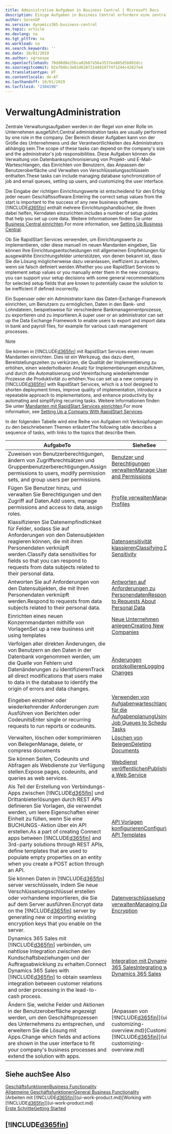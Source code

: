 ```yaml
---
title: Administrative Aufgaben in Business Central | Microsoft Docs
description: Einige Aufgaben in Business Central erfordern eine zentrale Administration und Einrichtung. Erfahren, welche das sind und was zu tun ist.
author: SorenGP
ms.service: dynamics365-business-central
ms.topic: article
ms.devlang: na
ms.tgt_pltfrm: na
ms.workload: na
ms.search.keywords: ''
ms.date: 10/01/2019
ms.author: sgroespe
ms.openlocfilehash: 70dd0d0e25bca02b87a56a3537ee885d5b802dcc
ms.sourcegitcommit: 02e704bc3e01d62072144919774f1244c42827e4
ms.translationtype: HT
ms.contentlocale: de-AT
ms.lasthandoff: 10/01/2019
ms.locfileid: "2304198"
---
```

# <a name="administration"></a><span data-ttu-id="211db-104">Verwaltung</span><span class="sxs-lookup"><span data-stu-id="211db-104">Administration</span></span>
<span data-ttu-id="211db-105">Zentrale Verwaltungsaufgaben werden in der Regel von einer Rolle im Unternehmen ausgeführt.</span><span class="sxs-lookup"><span data-stu-id="211db-105">Central administration tasks are usually performed by one role in the company.</span></span> <span data-ttu-id="211db-106">Der Bereich dieser Aufgaben kann von der Größe des Unternehmens und der Verantwortlichkeiten des Administrators abhängig sein.</span><span class="sxs-lookup"><span data-stu-id="211db-106">The scope of these tasks can depend on the company's size and the administrator's job responsibilities.</span></span> <span data-ttu-id="211db-107">Diese Aufgaben können die Verwaltung von Datenbanksynchronisierung von Projekt- und E-Mail-Warteschlangen, das Einrichten von Benutzern, das Anpassen der Benutzeroberfläche und Verwalten von Verschlüsselungsschlüsseln enthalten.</span><span class="sxs-lookup"><span data-stu-id="211db-107">These tasks can include managing database synchronization of job and email queues, setting up users, and customizing the user interface.</span></span>  

<span data-ttu-id="211db-108">Die Eingabe der richtigen Einrichtungswerte ist entscheidend für den Erfolg jeder neuen Geschäftssoftware.</span><span class="sxs-lookup"><span data-stu-id="211db-108">Entering the correct setup values from the start is important to the success of any new business software.</span></span> [!INCLUDE[d365fin](includes/d365fin_md.md)] <span data-ttu-id="211db-109">enthält mehrere Einrichtungshandbücher, die Ihnen dabei helfen, Kerndaten einzurichten.</span><span class="sxs-lookup"><span data-stu-id="211db-109">includes a number of setup guides that help you set up core data.</span></span> <span data-ttu-id="211db-110">Weitere Informationen finden Sie unter [Business Central einrichten](setup.md).</span><span class="sxs-lookup"><span data-stu-id="211db-110">For more information, see [Setting Up Business Central](setup.md).</span></span>

<span data-ttu-id="211db-111">Ob Sie RapidStart Services verwenden, um Einrichtungswerte zu implementieren, oder diese manuell im neuen Mandanten eingeben, Sie können Ihre Einrichtungsentscheidungen mit allgemeinen Empfehlungen für ausgewählte Einrichtungsfelder unterstützen, von denen bekannt ist, dass Sie die Lösung möglicherweise dazu veranlassen, ineffizient zu arbeiten, wenn sie falsch definiert werden.</span><span class="sxs-lookup"><span data-stu-id="211db-111">Whether you use RapidStart Services to implement setup values or you manually enter them in the new company, you can support your setup decisions with some general recommendations for selected setup fields that are known to potentially cause the solution to be inefficient if defined incorrectly.</span></span>  

<span data-ttu-id="211db-112">Ein Superuser oder ein Administrator kann das Daten-Exchange-Framework einrichten, um Benutzern zu ermöglichen, Daten in den Bank- und Lohndateien, beispielsweise für verschiedene Bankmanagementprozesse, zu exportieren und zu importieren.</span><span class="sxs-lookup"><span data-stu-id="211db-112">A super user or an administrator can set up the Data Exchange Framework to enable users to export and import data in bank and payroll files, for example for various cash management processes.</span></span>

> [!NOTE]
> <span data-ttu-id="211db-113">Sie können in [!INCLUDE[d365fin](includes/d365fin_md.md)] mit RapidStart Services einen neuen Mandanten einrichten. Dies ist ein Werkzeug, das dazu dient, Bereitstellungszeiten zu verkürzen, die Qualität der Implementierung zu erhöhen, einen wiederholbaren Ansatz für Implementierungen einzuführen, und durch die Automatisierung und Vereinfachung wiederkehrender Prozesse die Produktivität zu erhöhen.</span><span class="sxs-lookup"><span data-stu-id="211db-113">You can set up a new company in [!INCLUDE[d365fin](includes/d365fin_md.md)] with RapidStart Services, which is a tool designed to shorten deployment times, improve quality of implementation, introduce a repeatable approach to implementations, and enhance productivity by automating and simplifying recurring tasks.</span></span> <span data-ttu-id="211db-114">Weitere Informationen finden Sie unter [Mandanten mit RapidStart Services einrichten](admin-set-up-a-company-with-rapidstart.md).</span><span class="sxs-lookup"><span data-stu-id="211db-114">For more information, see [Setting Up a Company With RapidStart Services](admin-set-up-a-company-with-rapidstart.md).</span></span>

<span data-ttu-id="211db-115">In der folgenden Tabelle wird eine Reihe von Aufgaben mit Verknüpfungen zu den beschriebenen Themen erläutert</span><span class="sxs-lookup"><span data-stu-id="211db-115">The following table describes a sequence of tasks, with links to the topics that describe them.</span></span>   

|<span data-ttu-id="211db-116">**Aufgabe**</span><span class="sxs-lookup"><span data-stu-id="211db-116">**To**</span></span>|<span data-ttu-id="211db-117">**Siehe**</span><span class="sxs-lookup"><span data-stu-id="211db-117">**See**</span></span>|  
|------------|-------------|  
|<span data-ttu-id="211db-118">Zuweisen von Benutzerberechtigungen, ändern von Zugriffsrechtsätzen und Gruppenbenutzerberechtigungen.</span><span class="sxs-lookup"><span data-stu-id="211db-118">Assign permissions to users, modify permission sets, and group users per permissions.</span></span>|[<span data-ttu-id="211db-119">Benutzer und Berechtigungen verwalten</span><span class="sxs-lookup"><span data-stu-id="211db-119">Manage Users and Permissions</span></span>](ui-how-users-permissions.md)|
|<span data-ttu-id="211db-120">Fügen Sie Benutzer hinzu, und verwalten Sie Berechtigungen und den Zugriff auf Daten.</span><span class="sxs-lookup"><span data-stu-id="211db-120">Add users, manage permissions and access to data, assign roles.</span></span>|[<span data-ttu-id="211db-121">Profile verwalten</span><span class="sxs-lookup"><span data-stu-id="211db-121">Manage Profiles</span></span>](admin-users-profiles-roles.md)|
|<span data-ttu-id="211db-122">Klassifizieren Sie Datenempfindlichkeit für Felder, sodass Sie auf Anforderungen von den Datensubjekten reagieren können, die mit ihren Personendaten verknüpft werden.</span><span class="sxs-lookup"><span data-stu-id="211db-122">Classify data sensitivities for fields so that you can respond to requests from data subjects related to their personal data.</span></span>|[<span data-ttu-id="211db-123">Datensensitivität klassieren</span><span class="sxs-lookup"><span data-stu-id="211db-123">Classifying Data Sensitivity</span></span>](admin-classifying-data-sensitivity.md)|
|<span data-ttu-id="211db-124">Antworten Sie auf Anforderungen von den Datensubjekten, die mit Ihren Personendaten verknüpft werden.</span><span class="sxs-lookup"><span data-stu-id="211db-124">Respond to requests from data subjects related to their personal data.</span></span>|[<span data-ttu-id="211db-125">Antworten auf Anforderungen zu Personendaten</span><span class="sxs-lookup"><span data-stu-id="211db-125">Responding to Requests About Personal Data</span></span>](admin-responding-to-requests-about-personal-data.md)|
|<span data-ttu-id="211db-126">Einrichten eines neuen Konzernmandanten mithilfe von Vorlagen</span><span class="sxs-lookup"><span data-stu-id="211db-126">Set up a new business unit using templates</span></span>|[<span data-ttu-id="211db-127">Neue Unternehmen anlegen</span><span class="sxs-lookup"><span data-stu-id="211db-127">Creating New Companies</span></span>](about-new-company.md)|
|<span data-ttu-id="211db-128">Verfolgen aller direkten Änderungen, die von Benutzern an den Daten in der Datenbank vorgenommen werden, um die Quelle von Fehlern und Datenänderungen zu identifizieren</span><span class="sxs-lookup"><span data-stu-id="211db-128">Track all direct modifications that users make to data in the database to identify the origin of errors and data changes.</span></span>|[<span data-ttu-id="211db-129">Änderungen protokollieren</span><span class="sxs-lookup"><span data-stu-id="211db-129">Logging Changes</span></span>](across-log-changes.md)|  
|<span data-ttu-id="211db-130">Eingeben einzelner oder wiederkehrender Anforderungen zum Ausführen von Berichten oder Codeunits</span><span class="sxs-lookup"><span data-stu-id="211db-130">Enter single or recurring requests to run reports or codeunits.</span></span>|[<span data-ttu-id="211db-131">Verwenden von Aufgabenwarteschlangen für die Aufgabenplanung</span><span class="sxs-lookup"><span data-stu-id="211db-131">Using Job Queues to Schedule Tasks</span></span>](admin-job-queues-schedule-tasks.md)|  
|<span data-ttu-id="211db-132">Verwalten, löschen oder komprimieren von Belegen</span><span class="sxs-lookup"><span data-stu-id="211db-132">Manage, delete, or compress documents</span></span>|[<span data-ttu-id="211db-133">Löschen von Belegen</span><span class="sxs-lookup"><span data-stu-id="211db-133">Deleting Documents</span></span>](admin-manage-documents.md)|  
|<span data-ttu-id="211db-134">Sie können Seiten, Codeunits und Abfragen als Webdienste zur Verfügung stellen.</span><span class="sxs-lookup"><span data-stu-id="211db-134">Expose pages, codeunits, and queries as web services.</span></span>|[<span data-ttu-id="211db-135">Webdienst veröffentlichen</span><span class="sxs-lookup"><span data-stu-id="211db-135">Publishing a Web Service</span></span>](across-how-publish-web-service.md)|
|<span data-ttu-id="211db-136">Als Teil der Erstellung von Verbindungs-Apps zwischen [!INCLUDE[d365fin](includes/d365fin_md.md)] und Drittanbieterlösungen durch REST APIs definieren Sie Vorlagen, die verwendet werden, um leere Eigenschaften einer Einheit zu füllen, wenn Sie eine BUCHUNGS-Aktion über ein API erstellen.</span><span class="sxs-lookup"><span data-stu-id="211db-136">As a part of creating Connect apps between [!INCLUDE[d365fin](includes/d365fin_md.md)] and 3rd-party solutions through REST APIs, define templates that are used to populate empty properties on an entity when you create a POST action through an API.</span></span>|[<span data-ttu-id="211db-137">API Vorlagen konfigurieren</span><span class="sxs-lookup"><span data-stu-id="211db-137">Configuring API Templates</span></span>](admin-configuring-api-template.md)|
|<span data-ttu-id="211db-138">Sie können Daten in [!INCLUDE[d365fin](includes/d365fin_md.md)] server verschlüsseln, indem Sie neue Verschlüsselungsschlüssel erstellen oder vorhandene importieren, die Sie auf dem Server ausführen.</span><span class="sxs-lookup"><span data-stu-id="211db-138">Encrypt data on the [!INCLUDE[d365fin](includes/d365fin_md.md)] server by generating new or importing existing encryption keys that you enable on the server.</span></span>|[<span data-ttu-id="211db-139">Datenverschlüsselung verwalten</span><span class="sxs-lookup"><span data-stu-id="211db-139">Managing Data Encryption</span></span>](admin-manage-data-encryption.md)|
|<span data-ttu-id="211db-140">Dynamics 365 Sales mit [!INCLUDE[d365fin](includes/d365fin_md.md)] verbinden, um nahtlose Integration zwischen den Kundschaftsbeziehungen und der Auftragsabwicklung zu erhalten.</span><span class="sxs-lookup"><span data-stu-id="211db-140">Connect Dynamics 365 Sales with [!INCLUDE[d365fin](includes/d365fin_md.md)] to obtain seamless integration between customer relations and order processing in the lead-to-cash process.</span></span>|[<span data-ttu-id="211db-141">Integration mit Dynamics 365 Sales</span><span class="sxs-lookup"><span data-stu-id="211db-141">Integrating with Dynamics 365 Sales</span></span>](admin-prepare-dynamics-365-for-sales-for-integration.md)|
|<span data-ttu-id="211db-142">Ändern Sie, welche Felder und Aktionen in der Benutzeroberfläche angezeigt werden, um den Geschäftsprozessen des Unternehmens zu entsprechen, und erweitern Sie die Lösung mit Apps.</span><span class="sxs-lookup"><span data-stu-id="211db-142">Change which fields and actions are shown in the user interface to fit your company's business processes and extend the solution with apps.</span></span>|<span data-ttu-id="211db-143">[Anpassen von [!INCLUDE[d365fin](includes/d365fin_md.md)]](ui-customizing-overview.md)</span><span class="sxs-lookup"><span data-stu-id="211db-143">[Customizing [!INCLUDE[d365fin](includes/d365fin_md.md)]](ui-customizing-overview.md)</span></span>|

## <a name="see-also"></a><span data-ttu-id="211db-144">Siehe auch</span><span class="sxs-lookup"><span data-stu-id="211db-144">See Also</span></span>
[<span data-ttu-id="211db-145">Geschäftsfunktionen</span><span class="sxs-lookup"><span data-stu-id="211db-145">Business Functionality</span></span>](across-business-functionality.md)  
[<span data-ttu-id="211db-146">Allgemeine Geschäftsfunktionen</span><span class="sxs-lookup"><span data-stu-id="211db-146">General Business Functionality</span></span>](ui-across-business-areas.md)  
<span data-ttu-id="211db-147">[Arbeiten mit [!INCLUDE[d365fin](includes/d365fin_md.md)]](ui-work-product.md)</span><span class="sxs-lookup"><span data-stu-id="211db-147">[Working with [!INCLUDE[d365fin](includes/d365fin_md.md)]](ui-work-product.md)</span></span>  
[<span data-ttu-id="211db-148">Erste Schritte</span><span class="sxs-lookup"><span data-stu-id="211db-148">Getting Started</span></span>](product-get-started.md)    

## [!INCLUDE[d365fin](includes/free_trial_md.md)]  
